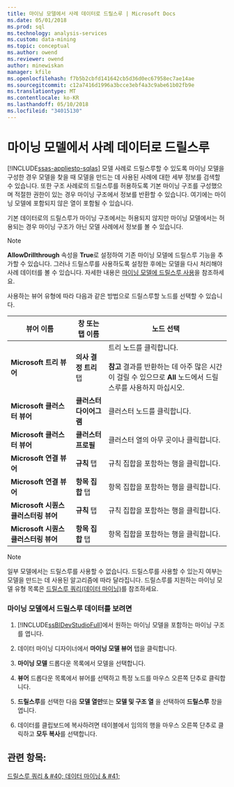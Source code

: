 ```yaml
---
title: 마이닝 모델에서 사례 데이터로 드릴스루 | Microsoft Docs
ms.date: 05/01/2018
ms.prod: sql
ms.technology: analysis-services
ms.custom: data-mining
ms.topic: conceptual
ms.author: owend
ms.reviewer: owend
author: minewiskan
manager: kfile
ms.openlocfilehash: f7b5b2cbfd141642cb5d36d0ec67958ec7ae14ae
ms.sourcegitcommit: c12a7416d1996a3bcce3ebf4a3c9abe61b02fb9e
ms.translationtype: MT
ms.contentlocale: ko-KR
ms.lasthandoff: 05/10/2018
ms.locfileid: "34015130"
---
```

# <a name="drill-through-to-case-data-from-a-mining-model"></a>마이닝 모델에서 사례 데이터로 드릴스루
[!INCLUDE[ssas-appliesto-sqlas](../../includes/ssas-appliesto-sqlas.md)]
  모델 사례로 드릴스루할 수 있도록 마이닝 모델을 구성한 경우 모델을 찾을 때 모델을 만드는 데 사용된 사례에 대한 세부 정보를 검색할 수 있습니다. 또한 구조 사례로의 드릴스루를 허용하도록 기본 마이닝 구조를 구성했으며 적절한 권한이 있는 경우 마이닝 구조에서 정보를 반환할 수 있습니다. 여기에는 마이닝 모델에 포함되지 않은 열이 포함될 수 있습니다.  
  
 기본 데이터로의 드릴스루가 마이닝 구조에서는 허용되지 않지만 마이닝 모델에서는 허용되는 경우 마이닝 구조가 아닌 모델 사례에서 정보를 볼 수 있습니다.  
  
> [!NOTE]  
>  **AllowDrillthrough** 속성을 **True**로 설정하여 기존 마이닝 모델에 드릴스루 기능을 추가할 수 있습니다. 그러나 드릴스루를 사용하도록 설정한 후에는 모델을 다시 처리해야 사례 데이터를 볼 수 있습니다. 자세한 내용은 [마이닝 모델에 드릴스루 사용](../../analysis-services/data-mining/enable-drillthrough-for-a-mining-model.md)을 참조하세요.  
  
 사용하는 뷰어 유형에 따라 다음과 같은 방법으로 드릴스루할 노드를 선택할 수 있습니다.  
  
|뷰어 이름|창 또는 탭 이름|노드 선택|  
|-----------------|----------------------|-----------------|  
|**Microsoft 트리 뷰어**|**의사 결정 트리** 탭|트리 노드를 클릭합니다.<br /><br /> **참고** 결과를 반환하는 데 아주 많은 시간이 걸릴 수 있으므로 **All** 노드에서 드릴스루를 사용하지 마십시오.|  
|**Microsoft 클러스터 뷰어**|**클러스터 다이어그램**|클러스터 노드를 클릭합니다.|  
|**Microsoft 클러스터 뷰어**|**클러스터 프로필**|클러스터 열의 아무 곳이나 클릭합니다.|  
|**Microsoft 연결 뷰어**|**규칙** 탭|규칙 집합을 포함하는 행을 클릭합니다.|  
|**Microsoft 연결 뷰어**|**항목 집합** 탭|항목 집합을 포함하는 행을 클릭합니다.|  
|**Microsoft 시퀀스 클러스터링 뷰어**|**규칙** 탭|규칙 집합을 포함하는 행을 클릭합니다.|  
|**Microsoft 시퀀스 클러스터링 뷰어**|**항목 집합** 탭|항목 집합을 포함하는 행을 클릭합니다.|  
  
> [!NOTE]  
>  일부 모델에서는 드릴스루를 사용할 수 없습니다. 드릴스루를 사용할 수 있는지 여부는 모델을 만드는 데 사용된 알고리즘에 따라 달라집니다. 드릴스루를 지원하는 마이닝 모델 유형 목록은 [드릴스루 쿼리&#40;데이터 마이닝&#41;](../../analysis-services/data-mining/drillthrough-queries-data-mining.md)를 참조하세요.  
  
### <a name="to-view-drillthrough-data-from-a-mining-model"></a>마이닝 모델에서 드릴스루 데이터를 보려면  
  
1.  [!INCLUDE[ssBIDevStudioFull](../../includes/ssbidevstudiofull-md.md)]에서 원하는 마이닝 모델을 포함하는 마이닝 구조를 엽니다.  
  
2.  데이터 마이닝 디자이너에서 **마이닝 모델 뷰어** 탭을 클릭합니다.  
  
3.  **마이닝 모델** 드롭다운 목록에서 모델을 선택합니다.  
  
4.  **뷰어** 드롭다운 목록에서 뷰어를 선택하고 특정 노드를 마우스 오른쪽 단추로 클릭합니다.  
  
5.  **드릴스루**를 선택한 다음 **모델 열만**또는 **모델 및 구조 열** 을 선택하여 **드릴스루** 창을 엽니다.  
  
6.  데이터를 클립보드에 복사하려면 테이블에서 임의의 행을 마우스 오른쪽 단추로 클릭하고 **모두 복사**를 선택합니다.  
  
## <a name="see-also"></a>관련 항목:  
 [드릴스루 쿼리 & #40; 데이터 마이닝 & #41;](../../analysis-services/data-mining/drillthrough-queries-data-mining.md)  
  
  
